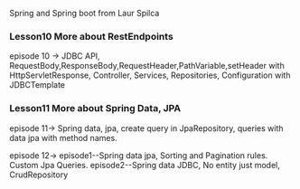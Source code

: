 Spring and Spring boot from Laur Spilca

### Lesson10 More about RestEndpoints

episode 10 -> JDBC API, RequestBody,ResponseBody,RequestHeader,PathVariable,setHeader with HttpServletResponse, Controller, Services, Repositories, Configuration with JDBCTemplate

### Lesson11 More about Spring Data, JPA

episode 11-> Spring data, jpa, create query in JpaRepository, queries with data jpa with method names.

episode 12-> episode1--Spring data jpa, Sorting and Pagination rules. Custom Jpa Queries.
episode2--Spring data JDBC, No entity just model, CrudRepository
